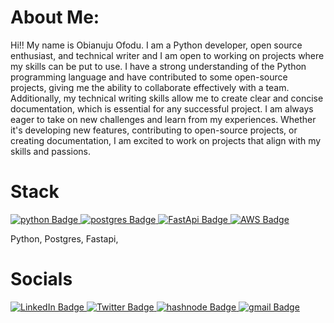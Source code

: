 # About Me:

Hi!! My name is Obianuju Ofodu. I am a Python developer, open source enthusiast, and technical writer and I am open to working on projects where my skills can be put to use. I have a strong understanding of the Python programming language and have contributed to some open-source projects, giving me the ability to collaborate effectively with a team. Additionally, my technical writing skills allow me to create clear and concise documentation, which is essential for any successful project. I am always eager to take on new challenges and learn from my experiences. Whether it's developing new features, contributing to open-source projects, or creating documentation, I am excited to work on projects that align with my skills and passions.

# Stack
  <a href="your-python-URL">
    <img src="https://img.shields.io/badge/python-blue?style=for-the-badge&logo=python&logoColor=yellow" alt="python Badge"/>
  </a>
  <a href="your-postgres-URL">
    <img src="https://img.shields.io/badge/postgres-black?style=for-the-badge&logo=postgres&logoColor=blue" alt="postgres Badge"/>
  </a>
  <a href="your-FastApi-URL">
    <img src="https://img.shields.io/badge/FastApi-white?style=for-the-badge&logo=FastApi&logoColor=green" alt="FastApi Badge"/>
  </a>
  <a href="your-AWS-URL">
    <img src="https://img.shields.io/badge/AWS-red?style=for-the-badge&logo=aws&logoColor=orange" alt="AWS Badge"/>
  </a>
  
Python, Postgres, Fastapi, 
# Socials
<div id="badges">
  <a href="your-linkedin-URL">
    <img src="https://img.shields.io/badge/LinkedIn-blue?style=for-the-badge&logo=linkedin&logoColor=white" alt="LinkedIn Badge"/>
  </a>
  <a href="https://twitter.com/Ujunwaboo">
    <img src="https://img.shields.io/badge/Twitter-blue?style=for-the-badge&logo=twitter&logoColor=white" alt="Twitter Badge"/>
  </a>
  <a href="https://roseford.hashnode.dev/">
    <img src="https://img.shields.io/badge/hashnode-blue?style=for-the-badge&logo=hashnode&logoColor=white" alt="hashnode Badge"/>
  </a>
  <a href="obianujuofodu@gmail.com">
    <img src="https://img.shields.io/badge/gmail-white?style=for-the-badge&logo=gmail&logoColor=red" alt="gmail Badge"/>
  </a>
</div>
